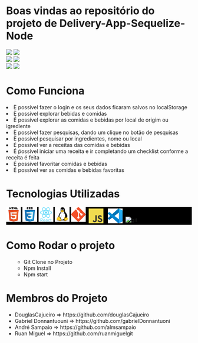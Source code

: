 

# Boas vindas ao repositório do projeto de Delivery-App-Sequelize-Node
<img src="https://media.giphy.com/media/gz46iALNZ8yQiTrAll/giphy.gif" />  <img src="https://media.giphy.com/media/3Fsog8CErdqykdrZ82/giphy.gif" />  
<img src="https://media.giphy.com/media/UrHsAY5uFUG1IwKdIh/giphy.gif" />  <img src="https://media.giphy.com/media/BBvaRQLQUnbX5kX0JL/giphy.gif" />  
<img src="https://media.giphy.com/media/8xPZR5l3DhhMMRQ0Br/giphy.gif" />  <img src="https://media.giphy.com/media/iuSa9855GP3TWJpdlQ/giphy.gif" />  




# Como Funciona
<li> È possível fazer o login e os seus dados ficaram salvos no localStorage </li>
<li> È possível explorar bebidas e comidas</li>
<li> É possível explorar as comidas e bebidas por local de origim ou igrediente</li>
<li> È possível fazer pesquisas, dando um clique no botão de pesquisas</li>
<li> È possível pesquisar por ingredientes, nome ou local</li> 
<li> É possível ver a receitas das comidas e bebidas </li>
<li> É ṕossível iniciar uma receita e ir completando um checklist conforme a receita é feita </li>
<li> É possível favoritar comidas e bebidas</li> 
<li> É possível ver as comidas e bebidas favoritas</li>



# Tecnologias Utilizadas
<p align="center">
 <div style="background-color:black">
<img src="https://raw.githubusercontent.com/devicons/devicon/master/icons/html5/html5-original-wordmark.svg" alt="html5" style="max-width:100%;" width="40" height="40">
<img src="https://raw.githubusercontent.com/devicons/devicon/master/icons/css3/css3-original-wordmark.svg" alt="css3" style="max-width:100%;" width="40" height="40">
<img src="https://raw.githubusercontent.com/devicons/devicon/master/icons/react/react-original-wordmark.svg" alt="react" style="max-width:100%;" width="40" height="40">
<img src="https://raw.githubusercontent.com/devicons/devicon/master/icons/linux/linux-original.svg" alt="linux" style="max-width:100%;" width="40" height="40">
<img src="https://raw.githubusercontent.com/devicons/devicon/master/icons/git/git-original.svg" alt="git" style="max-width:100%;" width="40" height="40">
<img src="https://raw.githubusercontent.com/github/explore/80688e429a7d4ef2fca1e82350fe8e3517d3494d/topics/javascript/javascript.png" alt="Javascript" height="40" style="vertical-align:top; margin:4px">
<img src="https://raw.githubusercontent.com/github/explore/80688e429a7d4ef2fca1e82350fe8e3517d3494d/topics/visual-studio-code/visual-studio-code.png" alt="VS Code" height="40" style="vertical-align:top; margin:4px">
<img src="https://cdn-media-1.freecodecamp.org/images/1*FDNeKIUeUnf0XdqHmi7nsw.png" alt="git" style="max-width:100%;" width="40" height="40">


</p>
</div>

# Como Rodar o projeto
<ol>
  <ul>
  <li> Git Clone no Projeto</li>
  <li> Npm Install</li>
  <li> Npm start</li>
 </ul>
 </ol>

# Membros do Projeto
<ul>
  <li>DouglasCajueiro => https://github.com/douglasCajueiro </li>
  <li>Gabriel Donnantuouni => https://github.com/gabrielDonnantuoni</li>
  <li>André Sampaio => https://github.com/almsampaio</li>
  <li>Ruan Miguel => https://github.com/ruanmiguelgit</li>
</ul>


  





  
